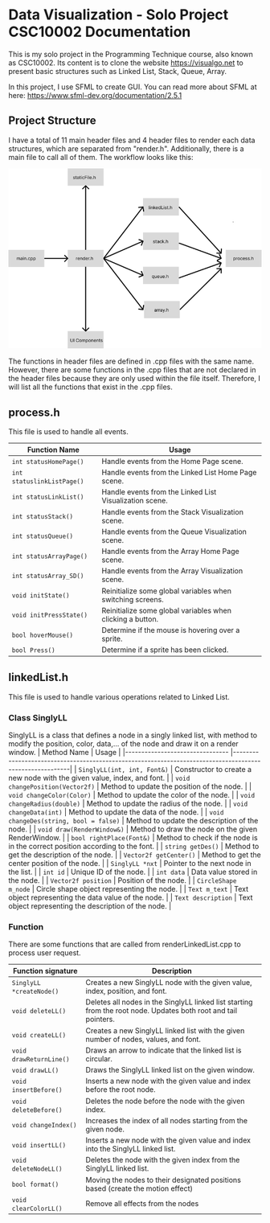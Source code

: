 # Data Visualization - Solo Project CSC10002 Documentation 
This is my solo project in the Programming Technique course, also known as CSC10002. Its content is to clone the website https://visualgo.net to present basic 
structures such as Linked List, Stack, Queue, Array.

In this project, I use SFML to create GUI. You can read more about SFML at here: https://www.sfml-dev.org/documentation/2.5.1

## Project Structure 
I have a total of 11 main header files and 4 header files to render each data structures, which are separated from "render.h". Additionally, there is 
a main file to call all of them. The workflow looks like this:


![workflow](https://github.com/CaoHuuKhuongDuy/Data-visualization/blob/main/media/img/workFlow_rm.png)

The functions in header files are defined in .cpp files with the same name. However, there are some functions in the .cpp files that are not declared in the header files because they are only used within the file itself. Therefore, I will list all the functions that exist in the .cpp files.

## process.h
This file is used to handle all events. 

| Function Name                 | Usage                                                                        |
|-------------------------------|------------------------------------------------------------------------------|
| `int statusHomePage()`        | Handle events from the Home Page scene.                                      |
| `int statuslinkListPage()`    | Handle events from the Linked List Home Page scene.                          |
| `int statusLinkList()`        | Handle events from the Linked List Visualization scene.                      |
| `int statusStack()`           | Handle events from the Stack Visualization scene.                            |
| `int statusQueue()`           | Handle events from the Queue Visualization scene.                            |
| `int statusArrayPage()`       | Handle events from the Array Home Page scene.                                |
| `int statusArray_SD()`        | Handle events from the Array Visualization scene.                            |
| `void initState()`            | Reinitialize some global variables when switching screens.                   |
| `void initPressState()`       | Reinitialize some global variables when clicking a button.                   |
| `bool hoverMouse()`           | Determine if the mouse is hovering over a sprite.                            |
| `bool Press()`                | Determine if a sprite has been clicked.                                      |


## linkedList.h
This file is used to handle various operations related to Linked List.
### Class SinglyLL
SinglyLL is a class that defines a node in a singly linked list, with method to modify the position, color, data,... of the node and draw it on a render window.
| Method Name                    | Usage                                                                                                   |
|-------------------------------- |---------------------------------------------------------------------------------------------------------|
| `SinglyLL(int, int, Font&)`   | Constructor to create a new node with the given value, index, and font.                                  |
| `void changePosition(Vector2f)`     | Method to update the position of the node.                                                         |
| `void changeColor(Color)`           | Method to update the color of the node.                                                            |
| `void changeRadius(double)`         | Method to update the radius of the node.                                                           |
| `void changeData(int)`               | Method to update the data of the node.                                                            |
| `void changeDes(string, bool = false)` | Method to update the description of the node.                                                   |
| `void draw(RenderWindow&)`           | Method to draw the node on the given RenderWindow.                                                |
| `bool rightPlace(Font&)`             | Method to check if the node is in the correct position according to the font.                     |
| `string getDes()`                     | Method to get the description of the node.                                                       |
| `Vector2f getCenter()`                | Method to get the center position of the node.                                                   |
| `SinglyLL *nxt`                       | Pointer to the next node in the list.                                                            |
| `int id`                               | Unique ID of the node.                                                                          |
| `int data`                             | Data value stored in the node.                                                                  |
| `Vector2f position`                    | Position of the node.                                                                           |
| `CircleShape m_node`                   | Circle shape object representing the node.                                                      |
| `Text m_text`                          | Text object representing the data value of the node.                                            |
| `Text description`                     | Text object representing the description of the node.                                           |

### Function

There are some functions that are called from renderLinkedList.cpp to process user request.

| Function signature                                      | Description                                                                                                     |
|---------------------------------------------------------|------------------------------------------------------------------------------------|
| `SinglyLL *createNode()`  | Creates a new SinglyLL node with the given value, index, position, and font.                                   |
| `void deleteLL()`          | Deletes all nodes in the SinglyLL linked list starting from the root node. Updates both root and tail pointers. |
| `void createLL()` | Creates a new SinglyLL linked list with the given number of nodes, values, and font. |
| `void drawReturnLine()` | Draws an arrow to indicate that the linked list is circular. |
| `void drawLL()` | Draws the SinglyLL linked list on the given window. |
| `void insertBefore()` | Inserts a new node with the given value and index before the root node. |
| `void deleteBefore()` | Deletes the node before the node with the given index. |
| `void changeIndex()` | Increases the index of all nodes starting from the given node. |
| `void insertLL()` | Inserts a new node with the given value and index into the SinglyLL linked list. |
| `void deleteNodeLL()` | Deletes the node with the given index from the SinglyLL linked list. |
| `bool format()` | Moving the nodes to their designated positions based (create the motion effect)|
| `void clearColorLL()`| Remove all effects from the nodes|
